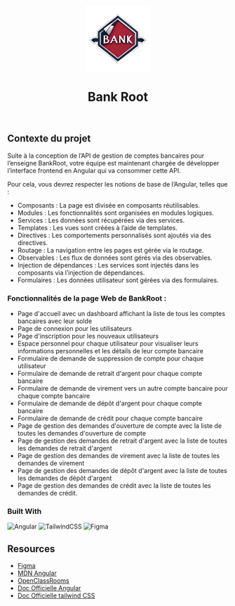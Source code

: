 

<span align="center">
<img src="./src/assets/img/BankRootLogo.png" alt="logo bankRoot" style="display: block; margin: auto; width: 150px">
</span>


<h1 align="center">Bank Root</h1>

<br>


## Contexte du projet 

Suite à la conception de l’API de gestion de comptes bancaires pour l’enseigne BankRoot, votre équipe est maintenant chargée de développer l’interface frontend en Angular qui va consommer cette API.



Pour cela, vous devrez respecter les notions de base de l’Angular, telles que :

- Composants : La page est divisée en composants réutilisables.
- Modules : Les fonctionnalités sont organisées en modules logiques.
- Services : Les données sont récupérées via des services.
- Templates : Les vues sont créées à l’aide de templates.
- Directives : Les comportements personnalisés sont ajoutés via des directives.
- Routage : La navigation entre les pages est gérée via le routage.
- Observables : Les flux de données sont gérés via des observables.
- Injection de dépendances : Les services sont injectés dans les composants via l’injection de dépendances.
- Formulaires : Les données utilisateur sont gérées via des formulaires.

### Fonctionnalités de la page Web de BankRoot :

- Page d'accueil avec un dashboard affichant la liste de tous les comptes bancaires avec leur solde
- Page de connexion pour les utilisateurs
- Page d'inscription pour les nouveaux utilisateurs
- Espace personnel pour chaque utilisateur pour visualiser leurs informations personnelles et les détails de leur compte bancaire
- Formulaire de demande de suppression de compte pour chaque utilisateur
- Formulaire de demande de retrait d'argent pour chaque compte bancaire
- Formulaire de demande de virement vers un autre compte bancaire pour chaque compte bancaire
- Formulaire de demande de dépôt d'argent pour chaque compte bancaire
- Formulaire de demande de crédit pour chaque compte bancaire
- Page de gestion des demandes d'ouverture de compte avec la liste de toutes les demandes d'ouverture de compte
- Page de gestion des demandes de retrait d'argent avec la liste de toutes les demandes de retrait d'argent
- Page de gestion des demandes de virement avec la liste de toutes les demandes de virement
- Page de gestion des demandes de dépôt d'argent avec la liste de toutes les demandes de dépôt d'argent
- Page de gestion des demandes de crédit avec la liste de toutes les demandes de crédit.



### Built With

![Angular](https://img.shields.io/badge/angular-%23DD0031.svg?style=for-the-badge&logo=angular&logoColor=white)
![TailwindCSS](https://img.shields.io/badge/tailwindcss-%2338B2AC.svg?style=for-the-badge&logo=tailwind-css&logoColor=white)
![Figma](https://img.shields.io/badge/figma-%23F24E1E.svg?style=for-the-badge&logo=figma&logoColor=white)




## Resources

- [Figma](https://www.figma.com/)
- [MDN Angular](https://developer.mozilla.org/en-US/docs/Learn/Tools_and_testing/Client-side_JavaScript_frameworks/Angular_getting_started)
- [OpenClassRooms](https://openclassrooms.com/fr/courses/7471261-debutez-avec-angular)
- [Doc Officielle Angular](https://angular.io/docs)
- [Doc Officielle tailwind CSS](https://tailwindcss.com/docs/installation)
